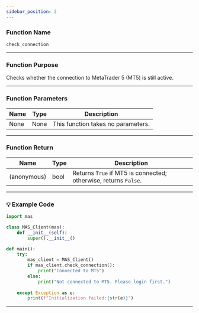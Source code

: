 ```yaml
---
sidebar_position: 2
---
```

### Function Name

`check_connection`

---

### Function Purpose

Checks whether the connection to MetaTrader 5 (MT5) is still active.

---

### Function Parameters

| Name | Type | Description |
|------|------|-------------|
| None | None | This function takes no parameters. |

---

### Function Return 

| Name        | Type | Description                          |
|-------------|------|--------------------------------------|
| (anonymous) | bool | Returns `True` if MT5 is connected; otherwise, returns `False`. |

---

### 💡 Example Code

```python
import mas

class MAS_Client(mas):
    def __init__(self):
        super().__init__()

def main():
    try:
        mas_client = MAS_Client()
        if mas_client.check_connection():
            print("Connected to MT5")
        else:
            print("Not connected to MT5. Please login first.")
            
    except Exception as e:
        print(f"Initialization failed:{str(e)}")
```
---
